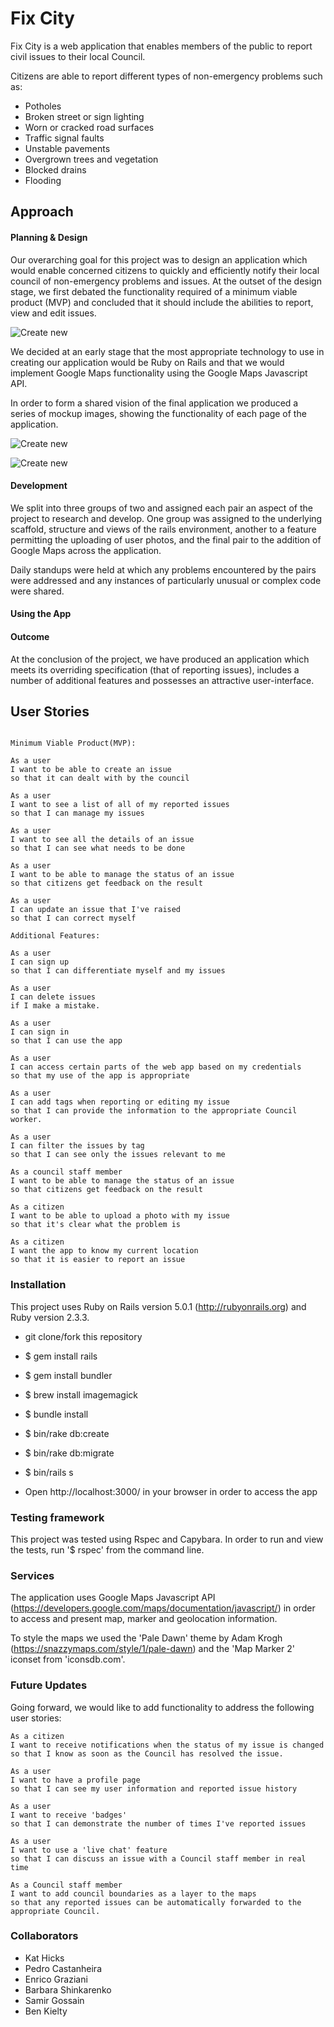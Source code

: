 # Fix City

Fix City is a web application that enables members of the public to report civil issues to their local Council.

Citizens are able to report different types of non-emergency problems such as:

  * Potholes
  * Broken street or sign lighting
  * Worn or cracked road surfaces
  * Traffic signal faults
  * Unstable pavements
  * Overgrown trees and vegetation
  * Blocked drains
  * Flooding

## Approach

#### Planning & Design

Our overarching goal for this project was to design an application which would enable concerned citizens to quickly and efficiently notify their local council of non-emergency problems and issues.  At the outset of the design stage, we first debated the functionality required of a minimum viable product (MVP) and concluded that it should include the abilities to report, view and edit issues.

![Create new](https://github.com/kathicks/fix-city/master/images/IMAG0191.jpg)


We decided at an early stage that the most appropriate technology to use in creating our application would be Ruby on Rails and that we would implement Google Maps functionality using the Google Maps Javascript API.

In order to form a shared vision of the final application we produced a series of mockup images, showing the functionality of each page of the application.

![Create new](https://github.com/kathicks/fix-city/master/images/IMAG0195.jpg)

![Create new](https://github.com/kathicks/fix-city/master/images/IMAG0201.jpg)

#### Development

We split into three groups of two and assigned each pair an aspect of the project to research and develop.  One group was assigned to the underlying scaffold, structure and views of the rails environment, another to a feature permitting the uploading of user photos, and the final pair to the addition of Google Maps across the application.

Daily standups were held at which any problems encountered by the pairs were addressed and any instances of particularly unusual or complex code were shared.

#### Using the App

#### Outcome

At the conclusion of the project, we have produced an application which meets its overriding specification (that of reporting issues), includes a number of additional features and possesses an attractive user-interface.

## User Stories

```

Minimum Viable Product(MVP):

As a user
I want to be able to create an issue
so that it can dealt with by the council

As a user
I want to see a list of all of my reported issues
so that I can manage my issues

As a user
I want to see all the details of an issue
so that I can see what needs to be done

As a user
I want to be able to manage the status of an issue
so that citizens get feedback on the result

As a user
I can update an issue that I've raised
so that I can correct myself
```

```
Additional Features:

As a user
I can sign up
so that I can differentiate myself and my issues

As a user
I can delete issues
if I make a mistake.

As a user
I can sign in
so that I can use the app

As a user
I can access certain parts of the web app based on my credentials
so that my use of the app is appropriate

As a user
I can add tags when reporting or editing my issue
so that I can provide the information to the appropriate Council worker.

As a user
I can filter the issues by tag
so that I can see only the issues relevant to me

As a council staff member
I want to be able to manage the status of an issue
so that citizens get feedback on the result

As a citizen
I want to be able to upload a photo with my issue
so that it's clear what the problem is

As a citizen
I want the app to know my current location
so that it is easier to report an issue
```


### Installation

This project uses Ruby on Rails version 5.0.1 (http://rubyonrails.org) and Ruby version 2.3.3.

  * git clone/fork this repository

  * $ gem install rails

  * $ gem install bundler

  * $ brew install imagemagick

  * $ bundle install

  * $ bin/rake db:create

  * $ bin/rake db:migrate

  * $ bin/rails s

  * Open http://localhost:3000/ in your browser in order to access the app


### Testing framework

This project was tested using Rspec and Capybara.  In order to run and view the tests, run '$ rspec' from the command line.

### Services

The application uses Google Maps Javascript API (https://developers.google.com/maps/documentation/javascript/) in order to access and present map, marker and geolocation information.

To style the maps we used the 'Pale Dawn' theme by Adam Krogh (https://snazzymaps.com/style/1/pale-dawn) and the 'Map Marker 2' iconset from 'iconsdb.com'.

### Future Updates

Going forward, we would like to add functionality to address the following user stories:

```
As a citizen
I want to receive notifications when the status of my issue is changed
so that I know as soon as the Council has resolved the issue.

As a user
I want to have a profile page
so that I can see my user information and reported issue history

As a user
I want to receive 'badges'
so that I can demonstrate the number of times I've reported issues

As a user
I want to use a 'live chat' feature
so that I can discuss an issue with a Council staff member in real time

As a Council staff member
I want to add council boundaries as a layer to the maps
so that any reported issues can be automatically forwarded to the appropriate Council.
```



### Collaborators

  * Kat Hicks
  * Pedro Castanheira
  * Enrico Graziani
  * Barbara Shinkarenko
  * Samir Gossain
  * Ben Kielty
